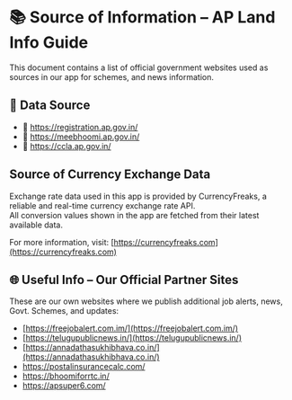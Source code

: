 # 📚 Source of Information – AP Land Info Guide
This document contains a list of official government websites used as sources in our app for schemes, and news information.

## 📍 Data Source
- 🔗 https://registration.ap.gov.in/
- 🔗 https://meebhoomi.ap.gov.in/
- 🔗 https://ccla.ap.gov.in/

## Source of Currency Exchange Data
Exchange rate data used in this app is provided by CurrencyFreaks, a reliable and real-time currency exchange rate API.  
All conversion values shown in the app are fetched from their latest available data.

For more information, visit: [https://currencyfreaks.com](https://currencyfreaks.com)


## 🌐 Useful Info – Our Official Partner Sites

These are our own websites where we publish additional job alerts, news, Govt. Schemes, and updates:

- [https://freejobalert.com.im/](https://freejobalert.com.im/)
- [https://telugupublicnews.in/](https://telugupublicnews.in/)
- [https://annadathasukhibhava.co.in/](https://annadathasukhibhava.co.in/)
- https://postalinsurancecalc.com/
- https://bhoomiforrtc.in/
- https://apsuper6.com/
